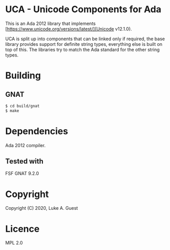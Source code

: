 # UCA - Unicode Components for Ada

This is an Ada 2012 library that implements [https://www.unicode.org/versions/latest/](Unicode v12.1.0).

UCA is split up into components that can be linked only if required, the base library provides support for definite
string types, everything else is built on top of this. The libraries try to match the Ada standard for the other string
types.

# Building

## GNAT

```bash
$ cd build/gnat
$ make
```

# Dependencies

Ada 2012 compiler.

## Tested with

FSF GNAT 9.2.0

# Copyright

Copyright (C) 2020, Luke A. Guest

# Licence

MPL 2.0
